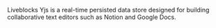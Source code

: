 Liveblocks Yjs is a real-time persisted data store designed for building collaborative text editors such as Notion and Google Docs.